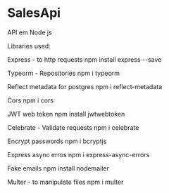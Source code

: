 # SalesApi
API em Node js

Libraries used:

Express - to http requests
npm install express --save

Typeorm - Repositories
npm i typeorm

Reflect metadata for postgres
npm i reflect-metadata

Cors
npm i cors

JWT web token
npm install jwtwebtoken

Celebrate - Validate requests
npm i celebrate

Encrypt passwords
npm i bcryptjs

Express async erros
npm i express-async-errors

Fake emails
npm install nodemailer

Multer - to manipulate files
npm i multer
